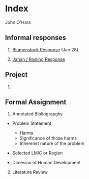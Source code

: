 # Index 

John O'Hara

## Informal responses 

1. [Blumenstock Response](https://jpohara12.github.io/workshop/blumenstock) (Jan.28)

2. [Jahan / Rosling Response](https://jpohara12.github.io/workshop/Jahan)


## Project

1.

## Formal Assignment

1. Annotated Bibliograpghy 
  - Problem Statement 
    - Harms
    - Significance of those harms
    - Inherenet nature of the problem
    
  - Selected LMIC or Region
  
  
  - Dimesion of Human Development 
  
  
2. Literature Review 
